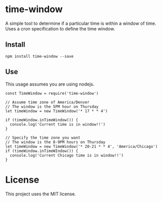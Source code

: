 # time-window

A simple tool to determine if a particular time is within 
a window of time. Uses a cron specification to define the
time window.

## Install

    npm install time-window --save

## Use

This usage assumes you are using nodejs.

    const TimeWindow = require('time-window')

    // Assume time zone of America/Denver
    // The window is the 5PM hour on Thursday
    let timeWindow = new TimeWindow('* 17 * * 4')

    if (timeWindow.inTimeWindow()) {
      console.log('Current time is in window!!')
    }

    // Specify the time zone you want
    // The window is the 8-9PM hours on Thursday
    let timeWindow = new TimeWindow('* 20-21 * * 4', 'America/Chicago')
    if (timeWindow.inTimeWIndow()) {
      console.log('Current Chicago time is in window!!')
    }

# License

This project uses the MIT license.
